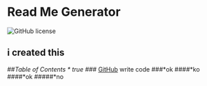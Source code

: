 # Read Me Generator
  ![GitHub license](https://img.shields.io/badge/license-ok-blue)
  ## i created this
  ##*Table of Contents
  * 
  true
  ###* [GitHub](http://github.com) write code
  ###*ok
  ####*ko
  ####*ok
  #####*no
